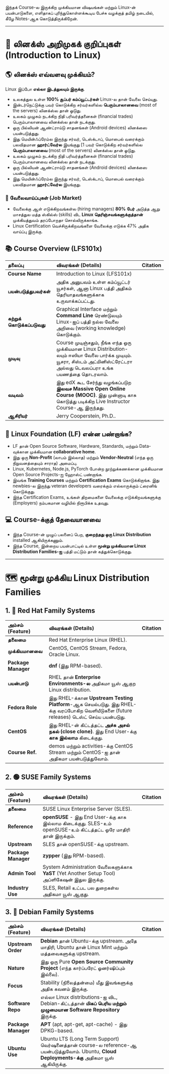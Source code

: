 இந்தக் Course-ல இருக்கிற முக்கியமான விஷயங்கள் மற்றும் Linux-ன் பயன்பாடுகளை, எளிதாகப் புரிந்துகொள்ளக்கூடிய பேச்சு வழக்குத் தமிழ் நடையில், கீழே Notes-ஆக கொடுத்திருக்கிறேன்.

***

# 📝 லினக்ஸ் அறிமுகக் குறிப்புகள் (Introduction to Linux)

## 🌎 லினக்ஸ் எவ்வளவு முக்கியம்?

Linux இப்போ **எல்லா இடத்துலயும் இருக்கு**.

*   உலகத்துல உள்ள **100% சூப்பர் கம்ப்யூட்டர்கள்** Linux-ல தான் வேலை செய்யுது.
*   இன்டர்நெட்டுக்கு பவர் கொடுக்கிற சர்வர்களில்ல **பெரும்பாலானவை** (most of the servers) லினக்ஸ்ல தான் ஓடுது.
*   உலகம் முழுசும் நடக்கிற நிதி பரிவர்த்தனைகள் (financial trades) பெரும்பாலானவை லினக்ஸ்ல தான் நடக்குது.
*   ஒரு பில்லியன் ஆண்ட்ராய்டு சாதனங்கள் (Android devices) லினக்ஸை பயன்படுத்துது.
*   இது மெயின்ஃப்ரேம்ல இருந்து சர்வர், டெஸ்க்டாப், மொபைல் வரைக்கும் பலவிதமான **ஹார்ட்வேர்ல** இயங்குது [1 பவர் கொடுக்கிற சர்வர்களில்ல **பெரும்பாலானவை** (most of the servers) லினக்ஸ்ல தான் ஓடுது.
*   உலகம் முழுசும் நடக்கிற நிதி பரிவர்த்தனைகள் (financial trades) பெரும்பாலானவை லினக்ஸ்ல தான் நடக்குது.
*   ஒரு பில்லியன் ஆண்ட்ராய்டு சாதனங்கள் (Android devices) லினக்ஸை பயன்படுத்துது.
*   இது மெயின்ஃப்ரேம்ல இருந்து சர்வர், டெஸ்க்டாப், மொபைல் வரைக்கும் பலவிதமான **ஹார்ட்வேர்ல** இயங்குது.

### 👔 வேலைவாய்ப்புகள் (Job Market)

*   வேலைக்கு ஆள் எடுக்கிறவங்கள்ல (hiring managers) **80% பேர்** அடுத்த ஆறு மாசத்துல மத்த ஸ்கில்ஸ் (skills) விட **Linux தெரிஞ்சவங்களுக்குத்தான்** முக்கியத்துவம் தரப்போறதா சொல்லிருக்காங்க.
*   Linux Certification வெச்சிருக்கிறவங்களை வேலைக்கு எடுக்க 47% அதிக வாய்ப்பு இருக்கு.

## 📚 Course Overview (LFS101x)

| தலைப்பு | விவரங்கள் (Details) | Citation |
| :--- | :--- | :--- |
| **Course Name** | Introduction to Linux (LFS101x) | |
| **பயன்படுத்துபவர்கள்** | அதிக அனுபவம் உள்ள கம்ப்யூட்டர் யூசர்கள், ஆனா Linux பத்தி அதிகம் தெரியாதவங்களுக்காக உருவாக்கப்பட்டது. | |
| **கற்றுக் கொடுக்கப்படுவது** | Graphical Interface மற்றும் **Command Line** ரெண்டுலயும் Linux-ஐப் பத்தி நல்ல வேலை அறிவை (working knowledge) கொடுக்கும். | |
| **முடிவு** | Course முடிஞ்சதும், நீங்க எந்த ஒரு முக்கியமான Linux Distribution-லயும் ஈஸியா வேலை பார்க்க முடியும். யூசரா, சிஸ்டம் அட்மினிஸ்ட்ரேட்டரா அல்லது டெவலப்பரா உங்க பயணத்தை தொடரலாம். | |
| **வடிவம்** | இது edX கூட சேர்ந்து வழங்கப்படுற **இலவச Massive Open Online Course (MOOC)**. இது முன்னாடி காசு கொடுத்து படிக்கிற Live Instructor Course-ஆ இருந்தது. | |
| **ஆசிரியர்** | Jerry Cooperstein, Ph.D.. | |

## 🌟 Linux Foundation (LF) என்ன பண்றாங்க?

*   LF தான் Open Source Software, Hardware, Standards, மற்றும் Data-வுக்கான முக்கியமான **collaborative home**.
*   இது ஒரு **Non-Profit** (லாபம் இல்லாத) மற்றும் **Vendor-Neutral** (எந்த ஒரு நிறுவனத்தையும் சாராத) அமைப்பு.
*   Linux, Kubernetes, Node.js, PyTorch போன்ற நூற்றுக்கணக்கான முக்கியமான Open Source Projects-ஐ ஹோஸ்ட் பண்றாங்க.
*   இவங்க **Training Courses** மற்றும் **Certification Exams** கொடுக்கிறாங்க. இது newbies-ல இருந்து veteran developers வரைக்கும் எல்லாருக்கும் ட்ரைனிங் கொடுக்குது.
*   இந்த Certification Exams, உங்கள் திறமைகளை வேலைக்கு எடுக்கிறவங்களுக்கு (Employers) நம்பகமான வழியில் நிரூபிக்க உதவுது.

## 💻 Course-க்குத் தேவையானவை

*   இந்த Course-ன் முழுப் பலனைப் பெற, **குறைந்தது ஒரு Linux Distribution** installed ஆகியிருக்கணும்.
*   இந்த Course, இன்றைய பயன்பாட்டில் உள்ள **மூன்று முக்கியமான Linux Distribution Families-ஐ** பத்தி மட்டும் தான் கத்துக்கொடுக்குது.

***

# 🗺️ மூன்று முக்கிய Linux Distribution Families

## 1. 🔴 Red Hat Family Systems

| அம்சம் (Feature) | விவரங்கள் (Details) | Citation |
| :--- | :--- | :--- |
| **தலைமை** | Red Hat Enterprise Linux (RHEL). | |
| **முக்கியமானவை** | CentOS, CentOS Stream, Fedora, Oracle Linux. | |
| **Package Manager** | **dnf** (இது RPM-based). | |
| **பயன்பாடு** | RHEL தான் **Enterprise Environments-ல** அதிகமா யூஸ் ஆகுற Linux distribution. | |
| **Fedora Role** | இது RHEL-க்கான **Upstream Testing Platform**-ஆக செயல்படுது. இது RHEL-க்கு வரப்போகிற வெளியீடுகளை (future releases) டெஸ்ட் செய்ய பயன்படுது. | |
| **CentOS** | இது RHEL-ன் கிட்டத்தட்ட **அச்சு அசல் நகல் (close clone)**. இது End User-க்கு **காசு இல்லாம** கிடைக்குது. | |
| **Course Ref.** | demos மற்றும் activities-க்கு CentOS Stream மற்றும் CentOS-ஐ தான் அதிகமா பயன்படுத்துவோம். | |

## 2. 🟢 SUSE Family Systems

| அம்சம் (Feature) | விவரங்கள் (Details) | Citation |
| :--- | :--- | :--- |
| **தலைமை** | SUSE Linux Enterprise Server (SLES). | |
| **Reference** | **openSUSE** - இது End User-க்கு காசு இல்லாம கிடைக்குது. SLES-உம் openSUSE-உம் கிட்டத்தட்ட ஒரே மாதிரி தான் இருக்கும். | |
| **Upstream** | SLES தான் openSUSE-க்கு upstream. | |
| **Package Manager** | **zypper** (இது RPM-based). | |
| **Admin Tool** | System Administration வேலைகளுக்காக **YaST** (Yet Another Setup Tool) அப்ளிகேஷன் இதுல இருக்கு. | |
| **Industry Use** | SLES, Retail உட்பட பல துறைகள்ல அதிகமா யூஸ் ஆகுது. | |

## 3. 🔵 Debian Family Systems

| அம்சம் (Feature) | விவரங்கள் (Details) | Citation |
| :--- | :--- | :--- |
| **Upstream Order** | **Debian** தான் Ubuntu-க்கு upstream. அதே மாதிரி, Ubuntu தான் Linux Mint மற்றும் மத்தவைகளுக்கு upstream. | |
| **Nature** | இது ஒரு Pure **Open Source Community Project** (எந்த கார்ப்பரேட் ஓனர்ஷிப்பும் இல்லை). | |
| **Focus** | Stability (நிலைத்தன்மை) மீது இவங்களுக்கு அதிக கவனம் இருக்கு. | |
| **Software Repo** | எல்லா Linux distributions-ஐ விட, Debian-கிட்டத்தான் **மிகப் பெரிய மற்றும் முழுமையான Software Repository** இருக்கு. | |
| **Package Manager** | **APT** (apt, apt-get, apt-cache) - இது DPKG-based. | |
| **Ubuntu Use** | Ubuntu LTS (Long Term Support) வெர்ஷனைத்தான் course-ல reference-ஆ பயன்படுத்துவோம். Ubuntu, **Cloud Deployments-க்கு** அதிகமா யூஸ் ஆகியிருக்கு. | |